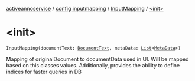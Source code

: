 [activeannoservice](../../index.md) / [config.inputmapping](../index.md) / [InputMapping](index.md) / [&lt;init&gt;](./-init-.md)

# &lt;init&gt;

`InputMapping(documentText: `[`DocumentText`](../-document-text/index.md)`, metaData: `[`List`](https://kotlinlang.org/api/latest/jvm/stdlib/kotlin.collections/-list/index.html)`<`[`MetaData`](../-meta-data/index.md)`>)`

Mapping of originalDocument to documentData used in UI. Will be mapped based on this classes values.
Additionally, provides the ability to define indices for faster queries in DB


